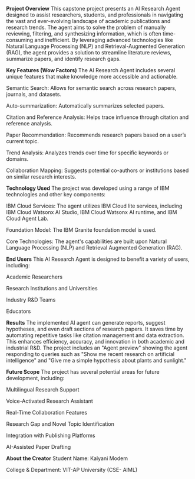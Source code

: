 **Project Overview**
This capstone project presents an AI Research Agent designed to assist researchers, students, and professionals in navigating the vast and ever-evolving landscape of academic publications and research trends. The agent aims to solve the problem of manually reviewing, filtering, and synthesizing information, which is often time-consuming and inefficient. By leveraging advanced technologies like Natural Language Processing (NLP) and Retrieval-Augmented Generation (RAG), the agent provides a solution to streamline literature reviews, summarize papers, and identify research gaps.

**Key Features (Wow Factors)**
The AI Research Agent includes several unique features that make knowledge more accessible and actionable.

Semantic Search: Allows for semantic search across research papers, journals, and datasets.

Auto-summarization: Automatically summarizes selected papers.

Citation and Reference Analysis: Helps trace influence through citation and reference analysis.

Paper Recommendation: Recommends research papers based on a user’s current topic.

Trend Analysis: Analyzes trends over time for specific keywords or domains.

Collaboration Mapping: Suggests potential co-authors or institutions based on similar research interests.

**Technology Used**
The project was developed using a range of IBM technologies and other key components:

IBM Cloud Services: The agent utilizes IBM Cloud lite services, including IBM Cloud Watsonx AI Studio, IBM Cloud Watsonx AI runtime, and IBM Cloud Agent Lab.

Foundation Model: The IBM Granite foundation model is used.

Core Technologies: The agent's capabilities are built upon Natural Language Processing (NLP) and Retrieval Augmented Generation (RAG).

**End Users**
This AI Research Agent is designed to benefit a variety of users, including:

Academic Researchers

Research Institutions and Universities

Industry R&D Teams

Educators

**Results**
The implemented AI agent can generate reports, suggest hypotheses, and even draft sections of research papers. It saves time by automating repetitive tasks like citation management and data extraction. This enhances efficiency, accuracy, and innovation in both academic and industrial R&D. The project includes an "Agent preview" showing the agent responding to queries such as "Show me recent research on artificial intelligence" and "Give me a simple hypothesis about plants and sunlight."

**Future Scope**
The project has several potential areas for future development, including:

Multilingual Research Support

Voice-Activated Research Assistant

Real-Time Collaboration Features

Research Gap and Novel Topic Identification

Integration with Publishing Platforms

AI-Assisted Paper Drafting

**About the Creator**
Student Name: Kalyani Modem

College & Department: VIT-AP University (CSE- AIML)
